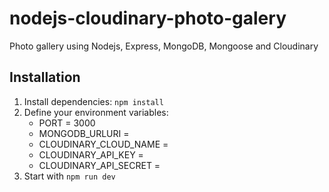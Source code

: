 # nodejs-cloudinary-photo-galery
Photo gallery using Nodejs, Express, MongoDB, Mongoose and Cloudinary

## Installation
1. Install dependencies: `npm install`
2. Define your environment variables: 
    - PORT = 3000
    - MONGODB_URLURI = 
    - CLOUDINARY_CLOUD_NAME =
    - CLOUDINARY_API_KEY =
    - CLOUDINARY_API_SECRET =
3. Start with `npm run dev`